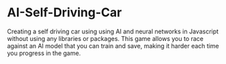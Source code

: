 # AI-Self-Driving-Car
Creating a self driving car using using AI and neural networks in Javascript without using any libraries or packages. This game allows you to race against an AI model that you can train and save, making it harder each time you progress in the game.

